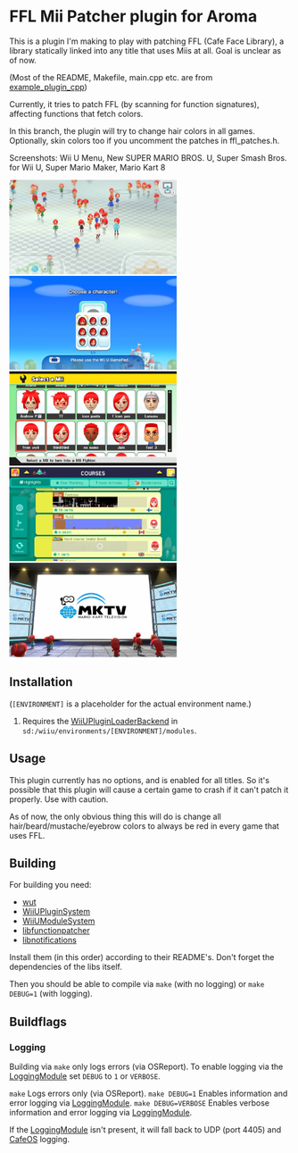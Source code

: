 # FFL Mii Patcher plugin for Aroma

This is a plugin I'm making to play with patching FFL (Cafe Face Library), a library statically linked into any title that uses Miis at all. Goal is unclear as of now.

(Most of the README, Makefile, main.cpp etc. are from [example_plugin_cpp](https://github.com/wiiu-env/WiiUPluginSystem/tree/3b1133c9c9626e0b9a30bf890c3e2f66a7bcad51/plugins/example_plugin_cpp))

Currently, it tries to patch FFL (by scanning for function signatures), affecting functions that fetch colors.

In this branch, the plugin will try to change hair colors in all games. Optionally, skin colors too if you uncomment the patches in ffl_patches.h.

Screenshots: Wii U Menu, New SUPER MARIO BROS. U, Super Smash Bros. for Wii U, Super Mario Maker, Mario Kart 8

<img width="300" src="images/red-colors-wiiumenu.jpg">
<img width="300" src="images/red-colors-nsmbu.jpg">
<img width="300" src="images/red-colors-ssb4.jpg">
<img width="300" src="images/red-colors-mariomaker.jpg">
<img width="300" src="images/red-colors-mk8.jpg">

## Installation

(`[ENVIRONMENT]` is a placeholder for the actual environment name.)

1. Requires the [WiiUPluginLoaderBackend](https://github.com/wiiu-env/WiiUPluginLoaderBackend) in `sd:/wiiu/environments/[ENVIRONMENT]/modules`.

## Usage

This plugin currently has no options, and is enabled for all titles. So it's possible that this plugin will cause a certain game to crash if it can't patch it properly. Use with caution.

As of now, the only obvious thing this will do is change all hair/beard/mustache/eyebrow colors to always be red in every game that uses FFL.

## Building

For building you need:

- [wut](https://github.com/devkitpro/wut)
- [WiiUPluginSystem](https://github.com/wiiu-env/WiiUPluginSystem)
- [WiiUModuleSystem](https://github.com/wiiu-env/WiiUModuleSystem)
- [libfunctionpatcher](https://github.com/wiiu-env/libfunctionpatcher)
- [libnotifications](https://github.com/wiiu-env/libnotifications/)

Install them (in this order) according to their README's. Don't forget the dependencies of the libs itself.

Then you should be able to compile via `make` (with no logging) or `make DEBUG=1` (with logging).

## Buildflags

### Logging

Building via `make` only logs errors (via OSReport). To enable logging via the [LoggingModule](https://github.com/wiiu-env/LoggingModule) set `DEBUG` to `1` or `VERBOSE`.

`make` Logs errors only (via OSReport).
`make DEBUG=1` Enables information and error logging via [LoggingModule](https://github.com/wiiu-env/LoggingModule).
`make DEBUG=VERBOSE` Enables verbose information and error logging via [LoggingModule](https://github.com/wiiu-env/LoggingModule).

If the [LoggingModule](https://github.com/wiiu-env/LoggingModule) isn't present, it will fall back to UDP (port 4405) and [CafeOS](https://github.com/wiiu-env/USBSerialLoggingModule) logging.
